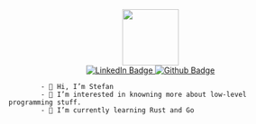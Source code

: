 <div id="header" align="center">
  <img src="https://i.giphy.com/media/v1.Y2lkPTc5MGI3NjExZHY0emJqamxtbzJkZzV6OWhkdGIwdHk0dmRrdDMxcmVncnRiNnFpMyZlcD12MV9pbnRlcm5hbF9naWZfYnlfaWQmY3Q9cw/M9gbBd9nbDrOTu1Mqx/giphy.gif" width="100"/>
</div>
<div id="badges" align="center">
  <a href="https://rs.linkedin.com/in/stefannovitovic">
    <img src="https://img.shields.io/badge/LinkedIn-blue?style=for-the-badge&logo=linkedin&logoColor=white" alt="LinkedIn Badge"/>
  </a>
  <a href="https://github.com/stefannovitovic1">
    <img src="https://img.shields.io/badge/Github-blue?style=for-the-badge&logo=github&logoColor=black" alt="Github Badge"/>
  </a>
</div>

			- 👋 Hi, I’m Stefan
			- 👀 I’m interested in knowning more about low-level programming stuff.
			- 🌱 I’m currently learning Rust and Go
<!---
stefannovitovic1/stefannovitovic1 is a ✨ special ✨ repository because its `README.md` (this file) appears on your GitHub profile.
You can click the Preview link to take a look at your changes.
--->
